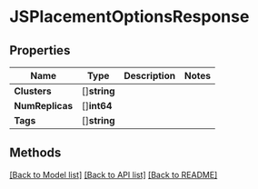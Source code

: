 # JSPlacementOptionsResponse

## Properties

Name | Type | Description | Notes
------------ | ------------- | ------------- | -------------
**Clusters** | []**string** |  | 
**NumReplicas** | []**int64** |  | 
**Tags** | []**string** |  | 

## Methods


[[Back to Model list]](../README.md#documentation-for-models) [[Back to API list]](../README.md#documentation-for-api-endpoints) [[Back to README]](../README.md)


